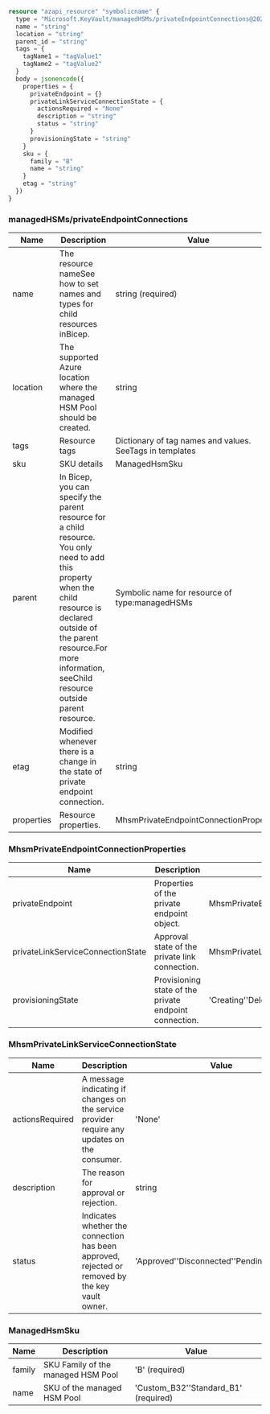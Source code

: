 ```terraform
resource "azapi_resource" "symbolicname" {
  type = "Microsoft.KeyVault/managedHSMs/privateEndpointConnections@2022-07-01"
  name = "string"
  location = "string"
  parent_id = "string"
  tags = {
    tagName1 = "tagValue1"
    tagName2 = "tagValue2"
  }
  body = jsonencode({
    properties = {
      privateEndpoint = {}
      privateLinkServiceConnectionState = {
        actionsRequired = "None"
        description = "string"
        status = "string"
      }
      provisioningState = "string"
    }
    sku = {
      family = "B"
      name = "string"
    }
    etag = "string"
  })
}

```

### managedHSMs/privateEndpointConnections

| Name | Description | Value |
|-|-|-|
| name | The resource nameSee how to set names and types for child resources inBicep. | string (required) |
| location | The supported Azure location where the managed HSM Pool should be created. | string |
| tags | Resource tags | Dictionary of tag names and values. SeeTags in templates |
| sku | SKU details | ManagedHsmSku |
| parent | In Bicep, you can specify the parent resource for a child resource. You only need to add this property when the child resource is declared outside of the parent resource.For more information, seeChild resource outside parent resource. | Symbolic name for resource of type:managedHSMs |
| etag | Modified whenever there is a change in the state of private endpoint connection. | string |
| properties | Resource properties. | MhsmPrivateEndpointConnectionProperties |


### MhsmPrivateEndpointConnectionProperties

| Name | Description | Value |
|-|-|-|
| privateEndpoint | Properties of the private endpoint object. | MhsmPrivateEndpoint |
| privateLinkServiceConnectionState | Approval state of the private link connection. | MhsmPrivateLinkServiceConnectionState |
| provisioningState | Provisioning state of the private endpoint connection. | 'Creating''Deleting''Disconnected''Failed''Succeeded''Updating' |


### MhsmPrivateLinkServiceConnectionState

| Name | Description | Value |
|-|-|-|
| actionsRequired | A message indicating if changes on the service provider require any updates on the consumer. | 'None' |
| description | The reason for approval or rejection. | string |
| status | Indicates whether the connection has been approved, rejected or removed by the key vault owner. | 'Approved''Disconnected''Pending''Rejected' |


### ManagedHsmSku

| Name | Description | Value |
|-|-|-|
| family | SKU Family of the managed HSM Pool | 'B' (required) |
| name | SKU of the managed HSM Pool | 'Custom_B32''Standard_B1' (required) |


